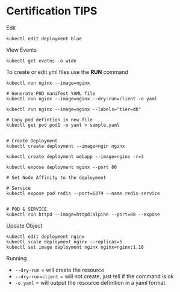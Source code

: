 # Certification TIPS



Edit

```SHELL
kubectl edit deployment blue
```    

View Events

```SHELL
kubectl get evetns -o wide
```  

To create or edit yml files use the **RUN** command
```SHELL
kubectl run nginx --image=nginx

# Generate POD manifest YAML file
kubectl run nginx --image=nginx --dry-run=client -o yaml

kubectl run nginx --image=nginx --labels="tier=db"

# Copy pod defintion in new file
kubectl get pod pod1 -o yaml > sample.yaml


# Create Deployment
kubectl create deployment --image=ngin nginx

kubectl create deployment webapp --image=nginx -r=3

kubectl expose deployment nginx --port 80

# Set Node Affinity to the deployment

# Service
kubectl expose pod redis --port=6379 --name redis-service


# POD & SERVICE
kubectl run httpd --image=httpd:alpine --port=80 --expose

```



Update Object
```SHELL
kubectl edit deployment nginx
kubectl scale deployment nginx --replicas=5
kubectl set image deployment nginx nginx=nginx:1.18
```

Running
- ```--dry-run``` = will create the resource
- ```--dry-run=client``` = will not create, just tell if the command is ok
- ```-o yaml``` = will output the resource definition in a yaml format 
